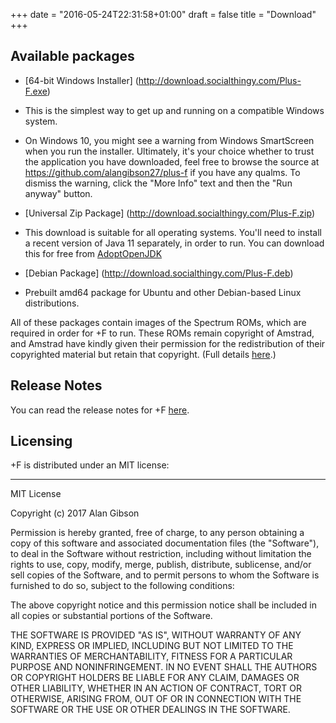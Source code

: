 +++
date = "2016-05-24T22:31:58+01:00"
draft = false
title = "Download"
+++


## Available packages

* [64-bit Windows Installer] (http://download.socialthingy.com/Plus-F.exe)
 * This is the simplest way to get up and running on a compatible Windows system.
 * On Windows 10, you might see a warning from Windows SmartScreen when you run the
   installer. Ultimately, it's your choice whether to trust the application you have
   downloaded, feel free to browse the source at https://github.com/alangibson27/plus-f
   if you have any qualms. To dismiss the warning, click the "More Info" text and
   then the "Run anyway" button.
   
* [Universal Zip Package] (http://download.socialthingy.com/Plus-F.zip)
 * This download is suitable for all operating systems. You'll need to install
   a recent version of Java 11 separately, in order to run. You can download this
   for free from [AdoptOpenJDK](https://adoptopenjdk.net/?variant=openjdk11&jvmVariant=hotspot)
* [Debian Package] (http://download.socialthingy.com/Plus-F.deb)
 * Prebuilt amd64 package for Ubuntu and other Debian-based Linux distributions.

All of these packages contain images of the Spectrum ROMs, which are required in order for +F to
run. These ROMs remain copyright of Amstrad, and Amstrad have kindly given their permission for the 
redistribution of their copyrighted material but retain that copyright.
(Full details [here](https://groups.google.com/forum/#!msg/comp.sys.amstrad.8bit/HtpBU2Bzv_U/HhNDSU3MksAJ).)

## Release Notes

You can read the release notes for +F [here](/release-notes).

## Licensing

+F is distributed under an MIT license:

---
MIT License

Copyright (c) 2017 Alan Gibson

Permission is hereby granted, free of charge, to any person obtaining a copy
of this software and associated documentation files (the "Software"), to deal
in the Software without restriction, including without limitation the rights
to use, copy, modify, merge, publish, distribute, sublicense, and/or sell
copies of the Software, and to permit persons to whom the Software is
furnished to do so, subject to the following conditions:

The above copyright notice and this permission notice shall be included in all
copies or substantial portions of the Software.

THE SOFTWARE IS PROVIDED "AS IS", WITHOUT WARRANTY OF ANY KIND, EXPRESS OR
IMPLIED, INCLUDING BUT NOT LIMITED TO THE WARRANTIES OF MERCHANTABILITY,
FITNESS FOR A PARTICULAR PURPOSE AND NONINFRINGEMENT. IN NO EVENT SHALL THE
AUTHORS OR COPYRIGHT HOLDERS BE LIABLE FOR ANY CLAIM, DAMAGES OR OTHER
LIABILITY, WHETHER IN AN ACTION OF CONTRACT, TORT OR OTHERWISE, ARISING FROM,
OUT OF OR IN CONNECTION WITH THE SOFTWARE OR THE USE OR OTHER DEALINGS IN THE
SOFTWARE.
